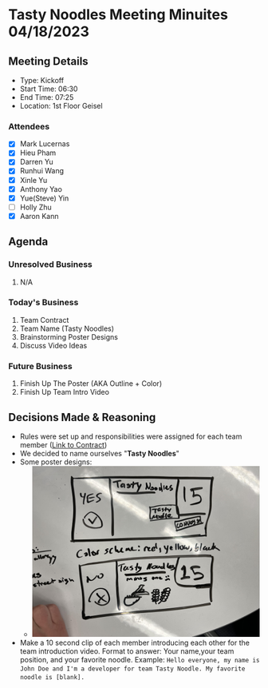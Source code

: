 # Tasty Noodles Meeting Minuites 04/18/2023

## Meeting Details

- Type: Kickoff
- Start Time: 06:30
- End Time: 07:25
- Location: 1st Floor Geisel

### Attendees

- [x] Mark Lucernas
- [x] Hieu Pham
- [x] Darren Yu
- [x] Runhui Wang
- [x] Xinle Yu
- [x] Anthony Yao
- [x] Yue(Steve) Yin
- [ ] Holly Zhu
- [x] Aaron Kann

## Agenda

### Unresolved Business

1. N/A

### Today's Business

1. Team Contract
2. Team Name (Tasty Noodles)
3. Brainstorming Poster Designs
4. Discuss Video Ideas

### Future Business

1. Finish Up The Poster (AKA Outline + Color)
2. Finish Up Team Intro Video

## Decisions Made & Reasoning

- Rules were set up and responsibilities were assigned for each team member ([Link to Contract](../misc/rules.pdf))
- We decided to name ourselves "**Tasty Noodles**"
- Some poster designs:
    - ![Image](../resources/postermodel1.jpg)
- Make a 10 second clip of each member introducing each other for the team introduction video. Format to answer: Your name,your team position, and your favorite noodle. Example: `Hello everyone, my name is John Doe and I'm a developer for team Tasty Noodle. My favorite noodle is [blank].`
